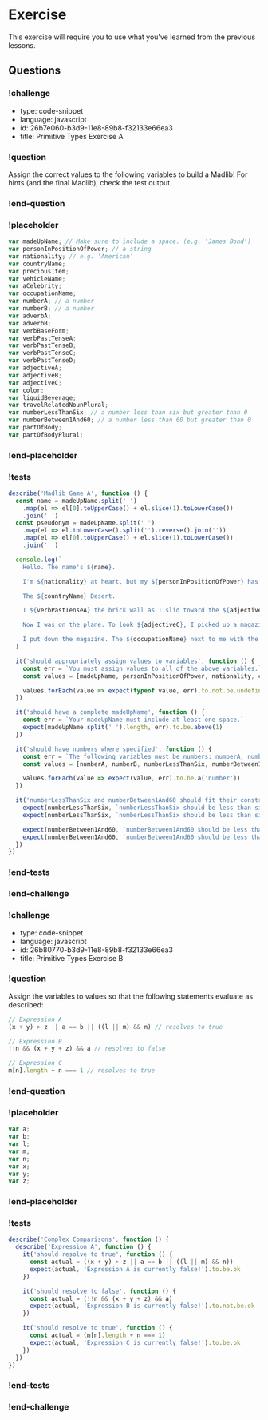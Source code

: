 # Exercise

This exercise will require you to use what you've learned from the previous lessons.

## Questions

<!-- Question -->

### !challenge

* type: code-snippet
* language: javascript
* id: 26b7e060-b3d9-11e8-89b8-f32133e66ea3
* title: Primitive Types Exercise A

### !question

Assign the correct values to the following variables to build a Madlib! For hints (and the final Madlib), check the test output.

### !end-question

### !placeholder

```js
var madeUpName; // Make sure to include a space. (e.g. 'James Bond')
var personInPositionOfPower; // a string
var nationality; // e.g. 'American'
var countryName;
var preciousItem;
var vehicleName;
var aCelebrity;
var occupationName;
var numberA; // a number
var numberB; // a number
var adverbA;
var adverbB;
var verbBaseForm;
var verbPastTenseA;
var verbPastTenseB;
var verbPastTenseC;
var verbPastTenseD;
var adjectiveA;
var adjectiveB;
var adjectiveC;
var color;
var liquidBeverage;
var travelRelatedNounPlural;
var numberLessThanSix; // a number less than six but greater than 0
var numberBetween1And60; // a number less than 60 but greater than 0
var partOfBody;
var partOfBodyPlural;
```

### !end-placeholder

### !tests

```js
describe('Madlib Game A', function () {
  const name = madeUpName.split(' ')
    .map(el => el[0].toUpperCase() + el.slice(1).toLowerCase())
    .join(' ')
  const pseudonym = madeUpName.split(' ')
    .map(el => el.toLowerCase().split('').reverse().join(''))
    .map(el => el[0].toUpperCase() + el.slice(1).toLowerCase())
    .join(' ')

  console.log(`
    Hello. The name's ${name}.

    I'm ${nationality} at heart, but my ${personInPositionOfPower} has sent me to the Americas before. I noticed ${numberA} things about the Americas. One, they are ambitious. Two, they are ${adverbA} rude. ${numberB}, they are clever enough to ${verbBaseForm} even my tricks and plans. ${adverbB}, I managed to smuggle the ${preciousItem} I needed from the Americas. Now the SISMI has sent me to a desert. Not just any desert.

    The ${countryName} Desert.

    I ${verbPastTenseA} the brick wall as I slid toward the ${adjectiveA} building. My private ${vehicleName} had landed me half a mile away and now I was running into the airport. I noticed a ${color} blur run past at a ${adjectiveB} pace. I ${verbPastTenseB} and quickly turned in my passport and ${travelRelatedNounPlural}. The passport said my name was ${pseudonym}. My disguise.

    Now I was on the plane. To look ${adjectiveC}, I picked up a magazine from the seat pocket in front of me. I pretended to be ${aCelebrity}, and I buried my ${partOfBody} in the pages so that the ${occupationName} next to me would get ${liquidBeverage}. He did, and I chuckled. They fall for it every time.

    I put down the magazine. The ${occupationName} next to me with the bowler hat was asleep. ${liquidBeverage} dripped from the corner of his mouth. I cringed and ${verbPastTenseC} my watch. ${numberLessThanSix} 'til six. I had an hour and ${numberBetween1And60} minutes until my landing. I laid back and closed my ${partOfBodyPlural}. An hour. I chuckled again and ${verbPastTenseD} in my seat. My adventure was already unraveling.`
  )

  it('should appropriately assign values to variables', function () {
    const err = `You must assign values to all of the above variables.`
    const values = [madeUpName, personInPositionOfPower, nationality, countryName, preciousItem, vehicleName, aCelebrity, occupationName, numberA, numberB, adverbA, adverbB, verbBaseForm, verbPastTenseA, verbPastTenseB, verbPastTenseC, verbPastTenseD, adjectiveA, adjectiveB, adjectiveC, color, liquidBeverage, travelRelatedNounPlural, numberLessThanSix, numberBetween1And60, partOfBody, partOfBodyPlural]

    values.forEach(value => expect(typeof value, err).to.not.be.undefined)
  })

  it('should have a complete madeUpName', function () {
    const err = `Your madeUpName must include at least one space.`
    expect(madeUpName.split(' ').length, err).to.be.above(1)
  })

  it('should have numbers where specified', function () {
    const err = `The following variables must be numbers: numberA, numberB, numberLessThanSix, numberBetween1And60`
    const values = [numberA, numberB, numberLessThanSix, numberBetween1And60]

    values.forEach(value => expect(value, err).to.be.a('number'))
  })

  it('numberLessThanSix and numberBetween1And60 should fit their constraints', function () {
    expect(numberLessThanSix, `numberLessThanSix should be less than six but greater than 0`).to.be.above(0)
    expect(numberLessThanSix, `numberLessThanSix should be less than six but greater than 0`).to.be.below(6)

    expect(numberBetween1And60, `numberBetween1And60 should be less than sixty but greater than one`).to.be.above(0)
    expect(numberBetween1And60, `numberBetween1And60 should be less than sixty but greater than one`).to.be.below(60)
  })
})
```

### !end-tests

### !end-challenge

<!-- Question -->

### !challenge

* type: code-snippet
* language: javascript
* id: 26b80770-b3d9-11e8-89b8-f32133e66ea3
* title: Primitive Types Exercise B

### !question

Assign the variables to values so that the following statements evaluate as described:

```js
// Expression A
(x + y) > z || a == b || ((l || m) && n) // resolves to true

// Expression B
!!n && (x + y + z) && a // resolves to false

// Expression C
m[n].length + n === 1 // resolves to true
```

### !end-question

### !placeholder

```js
var a;
var b;
var l;
var m;
var n;
var x;
var y;
var z;
```

### !end-placeholder

### !tests

```js
describe('Complex Comparisons', function () {
  describe('Expression A', function () {
    it('should resolve to true', function () {
      const actual = ((x + y) > z || a == b || ((l || m) && n))
      expect(actual, 'Expression A is currently false!').to.be.ok
    })

    it('should resolve to false', function () {
      const actual = (!!n && (x + y + z) && a)
      expect(actual, 'Expression B is currently false!').to.not.be.ok
    })

    it('should resolve to true', function () {
      const actual = (m[n].length + n === 1)
      expect(actual, 'Expression C is currently false!').to.be.ok
    })
  })
})
```

### !end-tests

### !end-challenge
